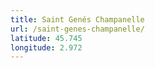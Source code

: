 ```yaml
---
title: Saint Genés Champanelle
url: /saint-genes-champanelle/
latitude: 45.745
longitude: 2.972
---
```

